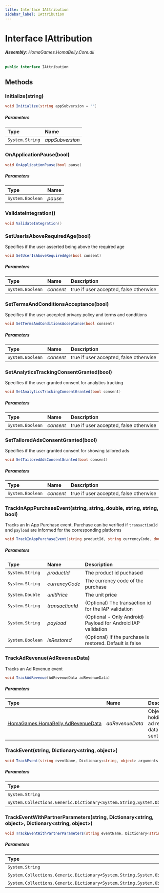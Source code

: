 ```yaml
---
title: Interface IAttribution
sidebar_label: IAttribution
---
```

# Interface IAttribution


###### **Assembly**: HomaGames.HomaBelly.Core.dll

```csharp title="Declaration"
public interface IAttribution
```
## Methods
### Initialize(string)


```csharp title="Declaration"
void Initialize(string appSubversion = "")
```

##### Parameters

| Type | Name |
|:--- |:--- |
| `System.String` | *appSubversion* |

### OnApplicationPause(bool)


```csharp title="Declaration"
void OnApplicationPause(bool pause)
```

##### Parameters

| Type | Name |
|:--- |:--- |
| `System.Boolean` | *pause* |

### ValidateIntegration()


```csharp title="Declaration"
void ValidateIntegration()
```
### SetUserIsAboveRequiredAge(bool)
Specifies if the user asserted being above the required age

```csharp title="Declaration"
void SetUserIsAboveRequiredAge(bool consent)
```

##### Parameters

| Type | Name | Description |
|:--- |:--- |:--- |
| `System.Boolean` | *consent* | true if user accepted, false otherwise |

### SetTermsAndConditionsAcceptance(bool)
Specifies if the user accepted privacy policy and terms and conditions

```csharp title="Declaration"
void SetTermsAndConditionsAcceptance(bool consent)
```

##### Parameters

| Type | Name | Description |
|:--- |:--- |:--- |
| `System.Boolean` | *consent* | true if user accepted, false otherwise |

### SetAnalyticsTrackingConsentGranted(bool)
Specifies if the user granted consent for analytics tracking

```csharp title="Declaration"
void SetAnalyticsTrackingConsentGranted(bool consent)
```

##### Parameters

| Type | Name | Description |
|:--- |:--- |:--- |
| `System.Boolean` | *consent* | true if user accepted, false otherwise |

### SetTailoredAdsConsentGranted(bool)
Specifies if the user granted consent for showing tailored ads

```csharp title="Declaration"
void SetTailoredAdsConsentGranted(bool consent)
```

##### Parameters

| Type | Name | Description |
|:--- |:--- |:--- |
| `System.Boolean` | *consent* | true if user accepted, false otherwise |

### TrackInAppPurchaseEvent(string, string, double, string, string, bool)
Tracks an In App Purchase event. Purchase can be verified if
`transactionId` and `payload` are informed for the corresponding platforms

```csharp title="Declaration"
void TrackInAppPurchaseEvent(string productId, string currencyCode, double unitPrice, string transactionId = null, string payload = null, bool isRestored = false)
```

##### Parameters

| Type | Name | Description |
|:--- |:--- |:--- |
| `System.String` | *productId* | The product id puchased |
| `System.String` | *currencyCode* | The currency code of the purchase |
| `System.Double` | *unitPrice* | The unit price |
| `System.String` | *transactionId* | (Optional) The transaction id for the IAP validation |
| `System.String` | *payload* | (Optional - Only Android) Payload for Android IAP validation |
| `System.Boolean` | *isRestored* | (Optional) If the purchase is restored. Default is false |

### TrackAdRevenue(AdRevenueData)
Tracks an Ad Revenue event

```csharp title="Declaration"
void TrackAdRevenue(AdRevenueData adRevenueData)
```

##### Parameters

| Type | Name | Description |
|:--- |:--- |:--- |
| [HomaGames.HomaBelly.AdRevenueData](../HomaGames.HomaBelly/AdRevenueData) | *adRevenueData* | Object holding all ad revenue data to be sent |

### TrackEvent(string, Dictionary&lt;string, object&gt;)


```csharp title="Declaration"
void TrackEvent(string eventName, Dictionary<string, object> arguments = null)
```

##### Parameters

| Type | Name |
|:--- |:--- |
| `System.String` | *eventName* |
| `System.Collections.Generic.Dictionary<System.String,System.Object>` | *arguments* |

### TrackEventWithPartnerParameters(string, Dictionary&lt;string, object&gt;, Dictionary&lt;string, object&gt;)


```csharp title="Declaration"
void TrackEventWithPartnerParameters(string eventName, Dictionary<string, object> partnerParameters, Dictionary<string, object> arguments = null)
```

##### Parameters

| Type | Name |
|:--- |:--- |
| `System.String` | *eventName* |
| `System.Collections.Generic.Dictionary<System.String,System.Object>` | *partnerParameters* |
| `System.Collections.Generic.Dictionary<System.String,System.Object>` | *arguments* |


